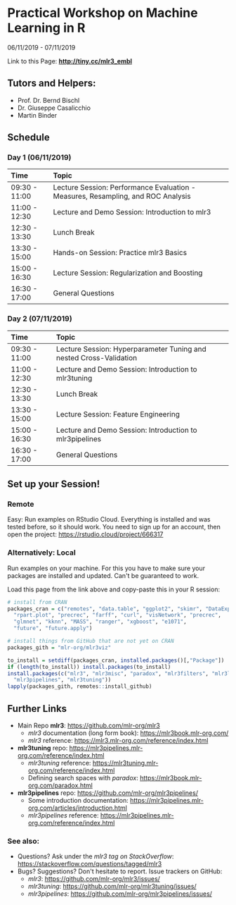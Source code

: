 # Practical Workshop on Machine Learning in R

06/11/2019 - 07/11/2019

Link to this Page: **http://tiny.cc/mlr3_embl**

## Tutors and Helpers:

- Prof. Dr. Bernd Bischl
- Dr. Giuseppe Casalicchio
- Martin Binder

## Schedule

### Day 1 (06/11/2019)

| Time | Topic                        |
| :-   | :---------------             |
| 09:30 - 11:00 | Lecture Session: Performance Evaluation - Measures, Resampling, and ROC Analysis |
| 11:00 - 12:30 | Lecture and Demo Session: Introduction to mlr3 |
| 12:30 - 13:30 | Lunch Break |
| 13:30 - 15:00 | Hands-on Session: Practice mlr3 Basics |
| 15:00 - 16:30 | Lecture Session: Regularization and Boosting |
| 16:30 - 17:00 | General Questions |

### Day 2 (07/11/2019)

| Time | Topic                        |
| :-   | :---------------             |
| 09:30 - 11:00 | Lecture Session: Hyperparameter Tuning and nested Cross-Validation |
| 11:00 - 12:30 | Lecture and Demo Session: Introduction to mlr3tuning |
| 12:30 - 13:30 | Lunch Break |
| 13:30 - 15:00 | Lecture Session: Feature Engineering |
| 15:00 - 16:30 | Lecture and Demo Session: Introduction to mlr3pipelines |
| 16:30 - 17:00 | General Questions |

## Set up your Session!

### Remote

Easy: Run examples on RStudio Cloud. Everything is installed and was tested before, so it should work. 
You need to sign up for an account, then open the project: https://rstudio.cloud/project/666317

### Alternatively: Local

Run examples on your machine. For this you have to make sure your packages are installed and updated. Can't be guaranteed to work.

Load this page from the link above and copy-paste this in your R session:

```r
# install from CRAN
packages_cran = c("remotes", "data.table", "ggplot2", "skimr", "DataExplorer",
  "rpart.plot", "precrec", "farff", "curl", "visNetwork", "precrec",
  "glmnet", "kknn", "MASS", "ranger", "xgboost", "e1071",
  "future", "future.apply")

# install things from GitHub that are not yet on CRAN
packages_gith = "mlr-org/mlr3viz"

to_install = setdiff(packages_cran, installed.packages()[,"Package"])
if (length(to_install)) install.packages(to_install)
install.packages(c("mlr3", "mlr3misc", "paradox", "mlr3filters", "mlr3learners",
  "mlr3pipelines", "mlr3tuning"))
lapply(packages_gith, remotes::install_github)
```

## Further Links

- Main Repo **mlr3**: https://github.com/mlr-org/mlr3
  - *mlr3* documentation (long form book): https://mlr3book.mlr-org.com/
  - *mlr3* reference: https://mlr3.mlr-org.com/reference/index.html
- **mlr3tuning** repo: https://mlr3pipelines.mlr-org.com/reference/index.html
  - *mlr3tuning* reference: https://mlr3tuning.mlr-org.com/reference/index.html
  - Defining search spaces with *paradox*: https://mlr3book.mlr-org.com/paradox.html
- **mlr3pipelines** repo: https://github.com/mlr-org/mlr3pipelines/
  - Some introduction documentation: https://mlr3pipelines.mlr-org.com/articles/introduction.html
  - *mlr3pipelines* reference: <https://mlr3pipelines.mlr-org.com/reference/index.html>

### See also:
- Questions? Ask under the *mlr3 tag on StackOverflow*: https://stackoverflow.com/questions/tagged/mlr3
- Bugs? Suggestions? Don't hesitate to report. Issue trackers on GitHub:
  - *mlr3*: https://github.com/mlr-org/mlr3/issues/
  - *mlr3tuning*: https://github.com/mlr-org/mlr3tuning/issues/
  - *mlr3pipelines*: https://github.com/mlr-org/mlr3pipelines/issues/

